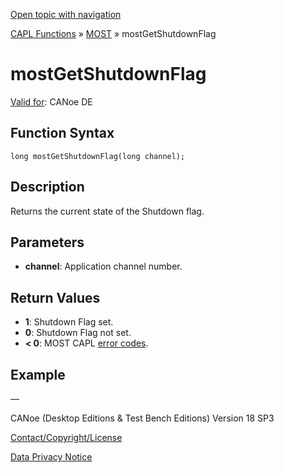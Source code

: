 [Open topic with navigation](../../../../../CANoeDEFamily.htm#Topics/CAPLFunctions/MOST/Functions/CAPLfunctionMOSTGetShutdownFlag.md)

[CAPL Functions](../../CAPLfunctions.md) » [MOST](../CAPLfunctionsMOSTOverview.md) » mostGetShutdownFlag

# mostGetShutdownFlag

[Valid for](../../../Shared/FeatureAvailability.md): CANoe DE

## Function Syntax

```
long mostGetShutdownFlag(long channel);
```

## Description

Returns the current state of the Shutdown flag.

## Parameters

- **channel**: Application channel number.

## Return Values

- **1**: Shutdown Flag set.
- **0**: Shutdown Flag not set.
- **< 0**: MOST CAPL [error codes](../CAPLfunctionsMOSTErrorCodes.md).

## Example

—

CANoe (Desktop Editions & Test Bench Editions) Version 18 SP3

[Contact/Copyright/License](../../../Shared/ContactCopyrightLicense.md)

[Data Privacy Notice](https://www.vector.com/int/en/company/get-info/privacy-policy/)
